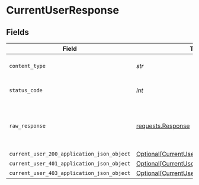 # CurrentUserResponse


## Fields

| Field                                                                                               | Type                                                                                                | Required                                                                                            | Description                                                                                         |
| --------------------------------------------------------------------------------------------------- | --------------------------------------------------------------------------------------------------- | --------------------------------------------------------------------------------------------------- | --------------------------------------------------------------------------------------------------- |
| `content_type`                                                                                      | *str*                                                                                               | :heavy_check_mark:                                                                                  | HTTP response content type for this operation                                                       |
| `status_code`                                                                                       | *int*                                                                                               | :heavy_check_mark:                                                                                  | HTTP response status code for this operation                                                        |
| `raw_response`                                                                                      | [requests.Response](https://requests.readthedocs.io/en/latest/api/#requests.Response)               | :heavy_minus_sign:                                                                                  | Raw HTTP response; suitable for custom response parsing                                             |
| `current_user_200_application_json_object`                                                          | [Optional[CurrentUser200ApplicationJSON]](../../models/operations/currentuser200applicationjson.md) | :heavy_minus_sign:                                                                                  | OK                                                                                                  |
| `current_user_401_application_json_object`                                                          | [Optional[CurrentUser401ApplicationJSON]](../../models/operations/currentuser401applicationjson.md) | :heavy_minus_sign:                                                                                  | Unauthenticated                                                                                     |
| `current_user_403_application_json_object`                                                          | [Optional[CurrentUser403ApplicationJSON]](../../models/operations/currentuser403applicationjson.md) | :heavy_minus_sign:                                                                                  | Forbidden                                                                                           |
